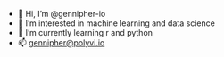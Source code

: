 - 👋 Hi, I’m @gennipher-io
- 👀 I’m interested in machine learning and data science
- 🌱 I’m currently learning r and python
- 📫 gennipher@polyvi.io

<!---
gennipher-io/gennipher-io is a ✨ special ✨ repository because its `README.md` (this file) appears on your GitHub profile.
You can click the Preview link to take a look at your changes.
--->
